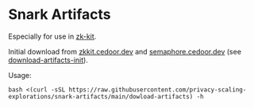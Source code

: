 # Snark Artifacts

Especially for use in [zk-kit](https://github.com/privacy-scaling-explorations/zk-kit).

Initial download from [zkkit.cedoor.dev](https://zkkit.cedoor.dev) and [semaphore.cedoor.dev](https://semaphore.cedoor.dev) (see [download-artifacts-init](./download-artifacts-init)).

Usage:

```shell
bash <(curl -sSL https://raw.githubusercontent.com/privacy-scaling-explorations/snark-artifacts/main/dowload-artifacts) -h
```
